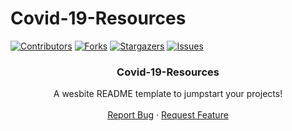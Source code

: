 # Covid-19-Resources
[![Contributors][contributors-shield]][contributors-url]
[![Forks][forks-shield]][forks-url]
[![Stargazers][stars-shield]][stars-url]
[![Issues][issues-shield]][issues-url]

<!-- Project Name -->
 <h3 align="center">Covid-19-Resources</h3>

  <p align="center">
    A wesbite README template to jumpstart your projects!
    <br />
    <br />
    <a href="https://github.com/medhavisinha/Covid-19-Resources/issues">Report Bug</a>
    ·
    <a href="https://github.com/medhavisinha/Covid-19-Resources/issues">Request Feature</a>
  </p>
</p>

[contributors-shield]: https://img.shields.io/github/contributors/medhavisinha/Covid-19-Resources.svg?style=for-the-badge
[contributors-url]: https://github.com/medhavisinha/Covid-19-Resources/contributors
[forks-shield]: https://img.shields.io/github/forks/medhavisinha/Covid-19-Resources.svg?style=for-the-badge
[forks-url]: https://github.com/medhavisinha/Covid-19-Resources/network/members
[stars-shield]: https://img.shields.io/github/stars/medhavisinha/Covid-19-Resources.svg?style=for-the-badge
[stars-url]: https://github.com/medhavisinha/Covid-19-Resources/stargazers
[issues-shield]: https://img.shields.io/github/issues/medhavisinha/Covid-19-Resources.svg?style=for-the-badge
[issues-url]: https://github.com/medhavisinha/Covid-19-Resources/issues

